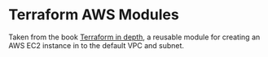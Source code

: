 # Terraform AWS Modules

Taken from the book [Terraform in depth](https://www.manning.com/books/terraform-in-depth), a reusable module for creating an AWS EC2 instance in to the default VPC and subnet.

